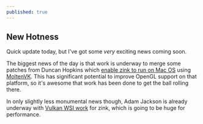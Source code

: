 ```yaml
---
published: true
---
```

## New Hotness

Quick update today, but I've got some *very* exciting news coming soon.

The biggest news of the day is that work is underway to merge some patches from Duncan Hopkins which [enable zink to run on Mac OS](https://gitlab.freedesktop.org/mesa/mesa/-/merge_requests/7383) using [MoltenVK](https://github.com/KhronosGroup/MoltenVK). This has significant potential to improve OpenGL support on that platform, so it's awesome that work has been done to get the ball rolling there.

In only slightly less monumental news though, Adam Jackson is already underway with [Vulkan WSI work](https://gitlab.freedesktop.org/mesa/mesa/-/issues/3608) for zink, which is going to be huge for performance.
